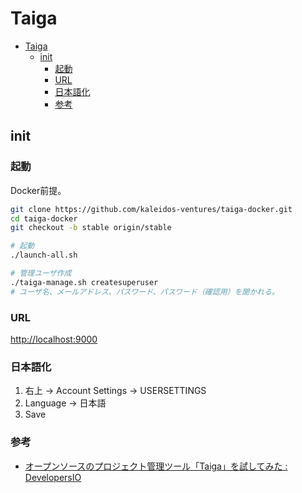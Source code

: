 # Taiga

- [Taiga](#taiga)
  - [init](#init)
    - [起動](#起動)
    - [URL](#url)
    - [日本語化](#日本語化)
    - [参考](#参考)

## init 

### 起動

Docker前提。

``` bash
git clone https://github.com/kaleidos-ventures/taiga-docker.git
cd taiga-docker
git checkout -b stable origin/stable

# 起動
./launch-all.sh

# 管理ユーザ作成
./taiga-manage.sh createsuperuser
# ユーザ名、メールアドレス、パスワード、パスワード（確認用）を聞かれる。
```

### URL

[http://localhost:9000](http://localhost:9000)

### 日本語化

1. 右上 -> Account Settings -> USERSETTINGS
2. Language -> 日本語
3. Save

### 参考

- [オープンソースのプロジェクト管理ツール「Taiga」を試してみた : DevelopersIO](https://dev.classmethod.jp/articles/try-project-management-tool-taiga/)